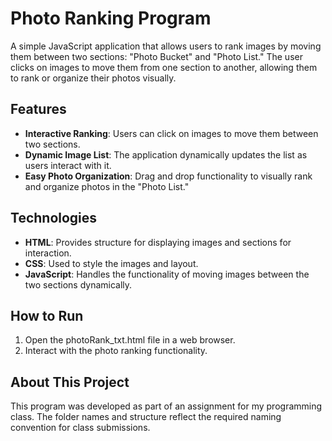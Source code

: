 # Photo Ranking Program
A simple JavaScript application that allows users to rank images by moving them between two sections: "Photo Bucket" and "Photo List." The user clicks on images to move them from one section to another, allowing them to rank or organize their photos visually.

## Features
- **Interactive Ranking**: Users can click on images to move them between two sections.
- **Dynamic Image List**: The application dynamically updates the list as users interact with it.
- **Easy Photo Organization**: Drag and drop functionality to visually rank and organize photos in the "Photo List."

## Technologies
- **HTML**: Provides structure for displaying images and sections for interaction.
- **CSS**: Used to style the images and layout.
- **JavaScript**: Handles the functionality of moving images between the two sections dynamically.

## How to Run
1. Open the photoRank_txt.html file in a web browser.
2. Interact with the photo ranking functionality.

## About This Project
This program was developed as part of an assignment for my programming class. 
The folder names and structure reflect the required naming convention for class submissions.
